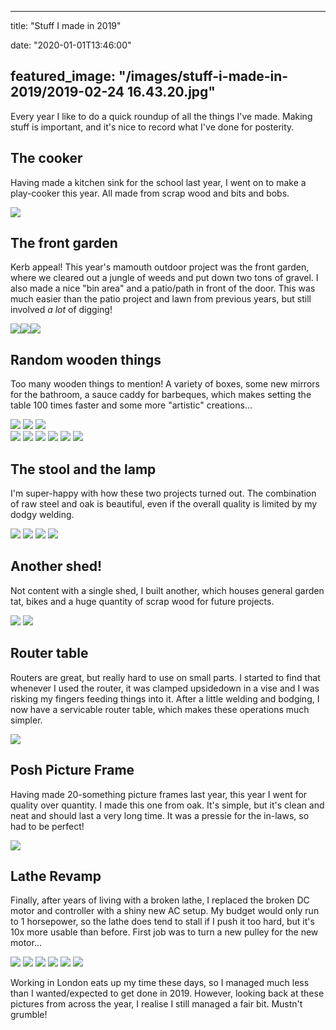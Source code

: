 
---
title: "Stuff I made in 2019"

date: "2020-01-01T13:46:00"

featured_image: "/images/stuff-i-made-in-2019/2019-02-24 16.43.20.jpg"
---

Every year I like to do a quick roundup of all the things I've made. Making stuff is important, and it's nice to
record what I've done for posterity.

## The cooker

Having made a kitchen sink for the school last year, I went on to make a play-cooker this year.  All made from scrap
wood and bits and bobs.

<img src="/images/stuff-i-made-in-2019/2019-02-24 16.43.20.jpg"/>

## The front garden

Kerb appeal!  This year's mamouth outdoor project was the front garden, where we cleared out a jungle of weeds and
put down two tons of gravel.  I also made a nice "bin area" and a patio/path in front of the door.  This was much
easier than the patio project and lawn from previous years, but still involved _a lot_ of digging!

<img src="/images/stuff-i-made-in-2019/2019-03-09 17.27.53.jpg" class="gallery"/><img src="/images/stuff-i-made-in-2019/2019-03-09 17.28.07.jpg" class="gallery"/><img src="/images/stuff-i-made-in-2019/2019-03-23 14.47.01.jpg" class="gallery"/>

## Random wooden things

Too many wooden things to mention!  A variety of boxes, some new mirrors for the bathroom, a sauce caddy for 
barbeques, which makes setting the table 100 times faster and some more "artistic" creations...

<img src="/images/stuff-i-made-in-2019/2019-04-21 20.27.04.jpg" class="gallery"/>
<img src="/images/stuff-i-made-in-2019/2019-10-20 18.31.50.jpg" class="gallery"/>
<img src="/images/stuff-i-made-in-2019/2019-11-02 16.13.57.jpg" class="gallery"/>
<br/>
<img src="/images/stuff-i-made-in-2019/2019-04-22 19.30.23.jpg" class="gallery"/>
<img src="/images/stuff-i-made-in-2019/2019-04-22 19.33.18.jpg" class="gallery"/>
<img src="/images/stuff-i-made-in-2019/2019-11-02 17.01.53.jpg" class="gallery"/>
<img src="/images/stuff-i-made-in-2019/2019-11-02 20.32.53.jpg" class="gallery"/>
<img src="/images/stuff-i-made-in-2019/2019-09-22 12.41.14.jpg" class="gallery"/>
<img src="/images/stuff-i-made-in-2019/2019-09-29 11.19.38-1.jpg" class="gallery"/>


## The stool and the lamp

I'm super-happy with how these two projects turned out.  The combination of raw steel and oak is beautiful, even if
the overall quality is limited by my dodgy welding.  

<img src="/images/stuff-i-made-in-2019/2019-05-18 16.21.59.jpg" class="gallery"/>
<img src="/images/stuff-i-made-in-2019/2019-05-26 17.24.19.jpg" class="gallery"/>
<img src="/images/stuff-i-made-in-2019/2019-05-18 16.24.08.jpg" class="gallery"/>
<img src="/images/stuff-i-made-in-2019/2019-05-26 17.24.45.jpg" class="gallery"/>


## Another shed!

Not content with a single shed, I built another, which houses general garden tat, bikes and a huge quantity of 
scrap wood for future projects.

<img src="/images/stuff-i-made-in-2019/2019-06-16 18.23.29.jpg" class="gallery"/>
<img src="/images/stuff-i-made-in-2019/2019-09-28 15.34.32.jpg" class="gallery"/>


## Router table

Routers are great, but really hard to use on small parts.  I started to find that whenever I used the router, it was
clamped upsidedown in a vise and I was risking my fingers feeding things into it.  After a little welding and bodging,
I now have a servicable router table, which makes these operations much simpler.

<img src="/images/stuff-i-made-in-2019/2019-09-15 18.57.48.jpg"/>


## Posh Picture Frame

Having made 20-something picture frames last year, this year I went for quality over quantity.  I made this one
from oak.  It's simple, but it's clean and neat and should last a very long time.  It was a pressie for the in-laws,
so had to be perfect!

<img src="/images/stuff-i-made-in-2019/2019-10-20 16.52.47.jpg"/>


## Lathe Revamp

Finally, after years of living with a broken lathe, I replaced the broken DC motor and controller with a shiny new
AC setup.  My budget would only run to 1 horsepower, so the lathe does tend to stall if I push it too hard, but it's
10x more usable than before.  First job was to turn a new pulley for the new motor...

<img src="/images/stuff-i-made-in-2019/2019-10-26 09.42.03.jpg" class="gallery"/>
<img src="/images/stuff-i-made-in-2019/2019-10-26 14.45.10.jpg" class="gallery"/>
<img src="/images/stuff-i-made-in-2019/2019-10-27 15.29.03.jpg" class="gallery"/>
<img src="/images/stuff-i-made-in-2019/2019-11-17 16.08.18.jpg" class="gallery"/>
<img src="/images/stuff-i-made-in-2019/2019-11-17 16.08.25.jpg" class="gallery"/>
<img src="/images/stuff-i-made-in-2019/2019-12-13 15.03.10.jpg" class="gallery"/>

Working in London eats up my time these days, so I managed much less than I wanted/expected to get done in 2019.
However, looking back at these pictures from across the year, I realise I still managed a fair bit.  Mustn't grumble!
